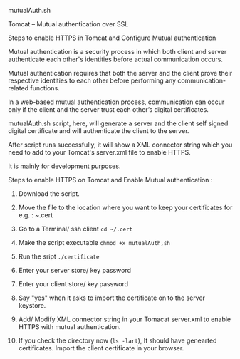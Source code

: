 
mutualAuth.sh

Tomcat – Mutual authentication over SSL

Steps to enable HTTPS in Tomcat and Configure Mutual authentication



Mutual authentication is a security process in which both client and server authenticate each other's identities before actual communication occurs.

Mutual authentication requires that both the server and the client prove their respective identities to each other before performing any communication-related functions.

In a web-based mutual authentication process, communication can occur only if the client and the server trust each other’s digital certificates. 

mutualAuth.sh script, here, will generate a server and the client self signed digital certificate and will authenticate the client to the server. 

After script runs successfully, it will show a XML connector string which you need to add to your Tomcat's server.xml file to enable HTTPS. 


It is mainly for development purposes.

Steps to enable HTTPS on Tomcat and Enable Mutual authentication : 
1. Download the script. 
2. Move the file to the location where you want to keep your certificates for e.g. : ~.cert
3. Go to a Terminal/ ssh client
```cd ~/.cert```
4. Make the script executable 
```chmod +x mutualAuth,sh```
5. Run the sript
```./certificate```
6. Enter your server store/ key password
7. Enter your client store/ key password
8. Say "yes" when it asks to import the certificate on to the server keystore.
9. Add/ Modify XML connector string in your Tomacat server.xml to enable HTTPS with mutual authentication. 


10. If you check the directory now (```ls -lart```), It should have genearted certificates.
Import the client certificate in your browser.




